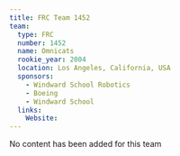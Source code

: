 ```yaml
---
title: FRC Team 1452
team:
  type: FRC
  number: 1452
  name: Omnicats
  rookie_year: 2004
  location: Los Angeles, California, USA
  sponsors:
    - Windward School Robotics
    - Boeing
    - Windward School
  links:
    Website: 
---
```

No content has been added for this team